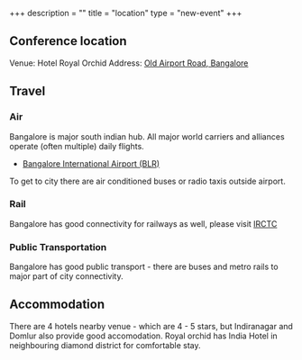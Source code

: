 +++
description = ""
title = "location"
type = "new-event"
+++
## Conference location

Venue: Hotel Royal Orchid
Address: [Old Airport Road, Bangalore](https://goo.gl/maps/ifbou)<br />

## Travel

### Air 
Bangalore is major south indian hub.  All major world carriers and alliances operate (often multiple) daily flights.

* [Bangalore International Airport (BLR)](https://goo.gl/maps/2nxMA)

To get to city there are air conditioned buses or radio taxis outside airport.

### Rail

Bangalore has good connectivity for railways as well, please visit [IRCTC](http://irctc.co.in)


### Public Transportation
Bangalore has good public transport - there are buses and metro rails to major part of city connectivity.

## Accommodation
There are 4 hotels nearby venue - which are 4 - 5 stars, but Indiranagar and Domlur also provide good accomodation. Royal orchid has India Hotel in neighbouring diamond district for comfortable stay.